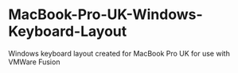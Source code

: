 MacBook-Pro-UK-Windows-Keyboard-Layout
======================================

Windows keyboard layout created for MacBook Pro UK for use with VMWare Fusion
